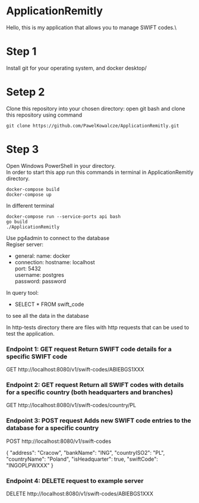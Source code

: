 # ApplicationRemitly
Hello, this is my application that allows you to manage SWIFT codes.\
# Step 1
Install git for your operating system, and docker desktop/
# Setep 2
Clone this repository into your chosen directory: open git bash and clone this repository using command
```
git clone https://github.com/PawelKowalcze/ApplicationRemitly.git 
```
# Step 3
Open Windows PowerShell in your directory.\
In order to start this app run this commands in terminal in ApplicationRemitly directory.
```
docker-compose build
docker-compose up
```
In different terminal
```
docker-compose run --service-ports api bash
go build
./ApplicationRemitly
```

Use pg4admin to connect to the database\
Regiser server:
 - general:
   name: docker
 - connection:
   hostname: localhost\
   port: 5432\
   username: postgres\
   password: password

In query tool:
- SELECT * FROM swift_code

to see all the data in the database


In http-tests directory there are files with http requests that can be used to test the application.

### Endpoint 1: GET request Return SWIFT code details for a specific SWIFT code
GET http://localhost:8080/v1/swift-codes/ABIEBGS1XXX

### Endpoint 2: GET request Return all SWIFT codes with details for a specific country (both headquarters and branches)
GET http://localhost:8080/v1/swift-codes/country/PL
###



### Endpoint 3: POST request  Adds new SWIFT code entries to the database for a specific country
POST http://localhost:8080/v1/swift-codes

{
"address": "Cracow",
"bankName": "ING",
"countryISO2": "PL",
"countryName": "Poland",
"isHeadquarter": true,
"swiftCode": "INGOPLPWXXX"
}

### Endpoint 4: DELETE request to example server
DELETE http://localhost:8080/v1/swift-codes/ABIEBGS1XXX



